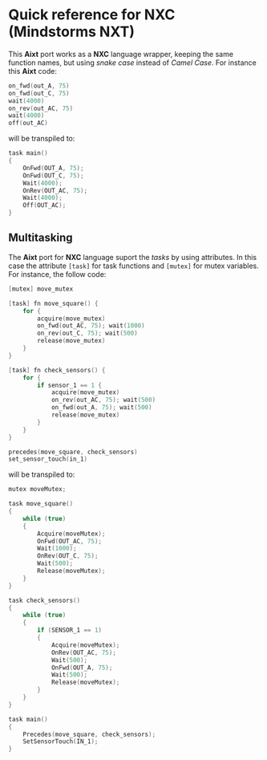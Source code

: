 # Quick reference for NXC (Mindstorms NXT)

This **Aixt** port works as a **NXC** language wrapper, keeping the same function names, but using _snake case_ instead of _Camel Case_. For instance this **Aixt** code:

```go
on_fwd(out_A, 75)
on_fwd(out_C, 75)
wait(4000)
on_rev(out_AC, 75)
wait(4000)
off(out_AC)
```
will be transpiled to:

```c
task main()
{
    OnFwd(OUT_A, 75);
    OnFwd(OUT_C, 75);
    Wait(4000);
    OnRev(OUT_AC, 75);
    Wait(4000);
    Off(OUT_AC);
}
```

## Multitasking
The **Aixt** port for **NXC** language suport the _tasks_ by using attributes. In this case the attribute `[task]` for task functions and `[mutex]` for mutex variables. For instance, the follow code: 

```go
[mutex] move_mutex

[task] fn move_square() {
    for {
        acquire(move_mutex)
        on_fwd(out_AC, 75); wait(1000)
        on_rev(out_C, 75); wait(500)
        release(move_mutex)
    }
}

[task] fn check_sensors() {
    for {
        if sensor_1 == 1 {
            acquire(move_mutex)
            on_rev(out_AC, 75); wait(500)
            on_fwd(out_A, 75); wait(500)
            release(move_mutex)
        }
    }
}

precedes(move_square, check_sensors)
set_sensor_touch(in_1)
```

will be transpiled to:

```c
mutex moveMutex;

task move_square()
{
    while (true)
    {
        Acquire(moveMutex);
        OnFwd(OUT_AC, 75); 
        Wait(1000);
        OnRev(OUT_C, 75); 
        Wait(500);
        Release(moveMutex);
    }
}

task check_sensors()
{
    while (true)
    {
        if (SENSOR_1 == 1)
        {
            Acquire(moveMutex);
            OnRev(OUT_AC, 75); 
            Wait(500);
            OnFwd(OUT_A, 75); 
            Wait(500);
            Release(moveMutex);
        }
    }
}

task main()
{
    Precedes(move_square, check_sensors);
    SetSensorTouch(IN_1);
}
```
